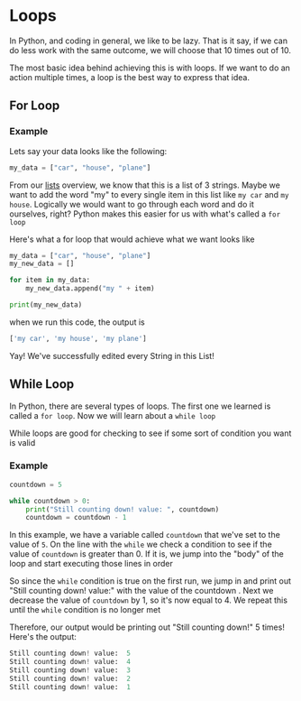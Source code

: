 # Loops
In Python, and coding in general, we like to be lazy. That is it say, if we can do less work with the same outcome, we will choose that 10 times out of 10.

The most basic idea behind achieving this is with loops. If we want to do an action multiple times, a loop is the best way to express that idea.

## For Loop
### Example
Lets say your data looks like the following:

```Python
my_data = ["car", "house", "plane"]
```

From our [lists](Lists.md) overview, we know that this is a list of 3 strings. Maybe we want to add the word "my" to every single item in this list like `my car` and `my house`. Logically we would want to go through each word and do it ourselves, right? Python makes this easier for us with what's called a `for loop`

Here's what a for loop that would achieve what we want looks like

```Python
my_data = ["car", "house", "plane"]
my_new_data = []

for item in my_data:
    my_new_data.append("my " + item)

print(my_new_data)
```

when we run this code, the output is

```Python
['my car', 'my house', 'my plane']
```

Yay! We've successfully edited every String in this List!


## While Loop
In Python, there are several types of loops. The first one we learned is called a `for loop`. Now we will learn about a `while loop`

While loops are good for checking to see if some sort of condition you want is valid

### Example
```Python
countdown = 5

while countdown > 0:
    print("Still counting down! value: ", countdown)
    countdown = countdown - 1
```

In this example, we have a variable called `countdown` that we've set to the value of `5`. On the line with the `while` we check a condition to see if the value of `countdown` is greater than 0. If it is, we jump into the "body" of the loop and start executing those lines in order

So since the `while` condition is true on the first run, we jump in and print out "Still counting down! value:" with the value of the countdown . Next we decrease the value of `countdown` by 1, so it's now equal to 4. We repeat this until the `while` condition is no longer met

Therefore, our output would be printing out "Still counting down!" 5 times! Here's the output:

```Python
Still counting down! value:  5
Still counting down! value:  4
Still counting down! value:  3
Still counting down! value:  2
Still counting down! value:  1
```
